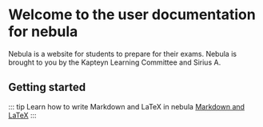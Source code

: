 # Welcome to the user documentation for nebula

Nebula is a website for students to prepare for their exams. Nebula is brought to you by the Kapteyn Learning Committee and Sirius A.

## Getting started

::: tip Learn how to write Markdown and LaTeX in nebula
[Markdown and LaTeX](/user/writing/markdown.md)
:::
